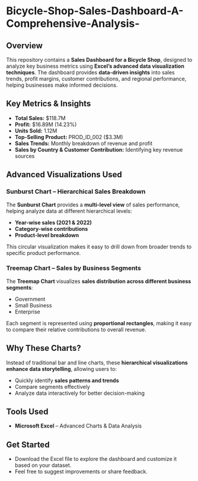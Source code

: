 # Bicycle-Shop-Sales-Dashboard-A-Comprehensive-Analysis-


## Overview  
This repository contains a **Sales Dashboard for a Bicycle Shop**, designed to analyze key business metrics using **Excel’s advanced data visualization techniques**. The dashboard provides **data-driven insights** into sales trends, profit margins, customer contributions, and regional performance, helping businesses make informed decisions.  

## Key Metrics & Insights  
- **Total Sales:** $118.7M  
- **Profit:** $16.89M (14.23%)  
- **Units Sold:** 1.12M  
- **Top-Selling Product:** PROD_ID_002 ($3.3M)  
- **Sales Trends:** Monthly breakdown of revenue and profit  
- **Sales by Country & Customer Contribution:** Identifying key revenue sources  

## Advanced Visualizations Used  

### Sunburst Chart – Hierarchical Sales Breakdown  
The **Sunburst Chart** provides a **multi-level view** of sales performance, helping analyze data at different hierarchical levels:  
- **Year-wise sales (2021 & 2022)**  
- **Category-wise contributions**  
- **Product-level breakdown**  

This circular visualization makes it easy to drill down from broader trends to specific product performance.  

### Treemap Chart – Sales by Business Segments  
The **Treemap Chart** visualizes **sales distribution across different business segments**:  
- Government  
- Small Business  
- Enterprise  

Each segment is represented using **proportional rectangles**, making it easy to compare their relative contributions to overall revenue.  

## Why These Charts?  
Instead of traditional bar and line charts, these **hierarchical visualizations enhance data storytelling**, allowing users to:  
- Quickly identify **sales patterns and trends**  
- Compare segments effectively  
- Analyze data interactively for better decision-making  

## Tools Used  
- **Microsoft Excel** – Advanced Charts & Data Analysis  

## Get Started  
- Download the Excel file to explore the dashboard and customize it based on your dataset.  
- Feel free to suggest improvements or share feedback.  
